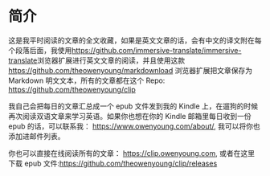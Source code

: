 # 简介

这是我平时阅读的文章的全文收藏，如果是英文文章的话，会有中文的译文附在每个段落后面，我使用<https://github.com/immersive-translate/immersive-translate>浏览器扩展进行英文文章的阅读，并且使用这款<https://github.com/theowenyoung/markdownload> 浏览器扩展把文章保存为 Markdown 明文文本，所有的文章都在这个 Repo: <https://github.com/theowenyoung/clip>

我自己会把每日的文章汇总成一个 epub 文件发到我的 Kindle 上，在遛狗的时候再次阅读双语文章来学习英语。如果你也想在你的 Kindle 邮箱里每日收到一份 epub 的话，可以联系我： <https://www.owenyoung.com/about/>, 我可以将你也添加进邮件列表。

你也可以直接在线阅读所有的文章： <https://clip.owenyoung.com>, 或者在这里下载 epub 文件:<https://github.com/theowenyoung/clip/releases>
